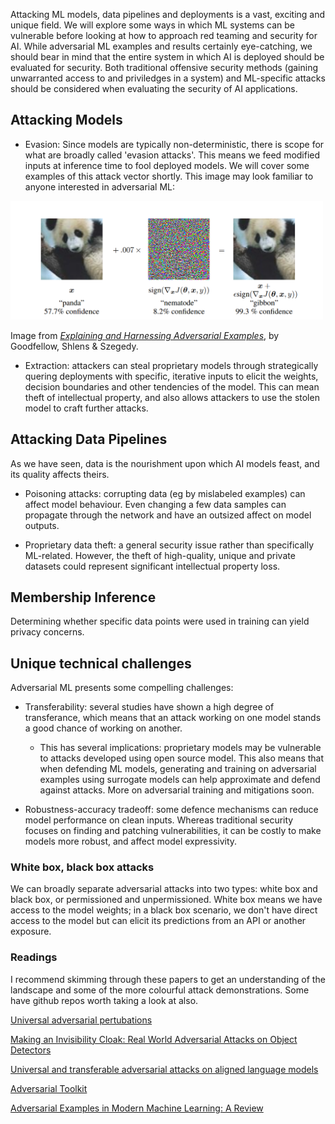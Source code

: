 Attacking ML models, data pipelines and deployments is a vast, exciting and unique field. We will explore some ways in which ML systems can be vulnerable before looking at how to approach red teaming and security for AI. While adversarial ML examples and results certainly eye-catching, we should bear in mind that the entire system in which AI is deployed should be evaluated for security. Both traditional offensive security methods (gaining unwarranted access to and priviledges in a system) and ML-specific attacks should be considered when evaluating the security of AI applications.

## Attacking Models

* Evasion: Since models are typically non-deterministic, there is scope for what are broadly called 'evasion attacks'. This means we feed modified inputs at inference time to fool deployed models. We will cover some examples of this attack vector shortly. This image may look familiar to anyone interested in adversarial ML:

<img src="https://github.com/rastringer/ai_sec_course_resources/blob/main/2_adversarial_ml/images/panda_gibbon.png?raw=true" width="500" alt="Panda-Gibbon Image">


Image from *[Explaining and Harnessing Adversarial Examples](https://arxiv.org/pdf/1412.6572)*, by Goodfellow, Shlens & Szegedy.

* Extraction: attackers can steal proprietary models through strategically quering deployments with specific, iterative inputs to elicit the weights, decision boundaries and other tendencies of the model. This can mean theft of intellectual property, and also allows attackers to use the stolen model to craft further attacks.

## Attacking Data Pipelines

As we have seen, data is the nourishment upon which AI models feast, and its quality affects theirs. 

* Poisoning attacks: corrupting data (eg by mislabeled examples) can affect model behaviour. Even changing a few data samples can propagate through the network and have an outsized affect on model outputs.

* Proprietary data theft: a general security issue rather than specifically ML-related. However, the theft of high-quality, unique and private datasets could represent significant intellectual property loss.

## Membership Inference

Determining whether specific data points were used in training can yield privacy concerns. 

## Unique technical challenges

Adversarial ML presents some compelling challenges:

* Transferability: several studies have shown a high degree of transferance, which means that an attack working on one model stands a good chance of working on another.

    * This has several implications: proprietary models may be vulnerable to attacks developed using open source model. This also means that when defending ML models, generating and training on adversarial examples using surrogate models can help approximate and defend against attacks. More on adversarial training and mitigations soon.
      
* Robustness-accuracy tradeoff: some defence mechanisms can reduce model performance on clean inputs. Whereas traditional security focuses on finding and patching vulnerabilities, it can be costly to make models more robust, and affect model expressivity.  

### White box, black box attacks

We can broadly separate adversarial attacks into two types: white box and black box, or permissioned and unpermissioned. White box means we have access to the model weights; in a black box scenario, we don't have direct access to the model but can elicit its predictions from an API or another exposure.

### Readings

I recommend skimming through these papers to get an understanding of the landscape and some of the more colourful attack demonstrations. Some have github repos worth taking a look at also.


[Universal adversarial pertubations](https://arxiv.org/pdf/1610.08401)

[Making an Invisibility Cloak: Real World Adversarial Attacks on Object Detectors](https://arxiv.org/pdf/1910.14667)

[Universal and transferable adversarial attacks on aligned language models](https://llm-attacks.org/)

[Adversarial Toolkit](https://github.com/Trusted-AI/adversarial-robustness-toolbox/tree/main/notebooks)

[Adversarial Examples in Modern Machine Learning: A Review](https://arxiv.org/pdf/1911.05268)